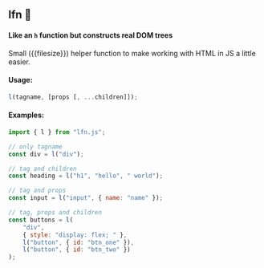 ## lfn :elephant:

#### Like an `h` function but constructs real DOM trees

Small ({{filesize}}) helper function to make working with HTML in JS a little easier.

#### Usage:

```js
l(tagname, [props [, ...children]]);
```

#### Examples:

```js
import { l } from "lfn.js";

// only tagname
const div = l("div");

// tag and children
const heading = l("h1", "hello", " world");

// tag and props
const input = l("input", { name: "name" });

// tag, props and children
const buttons = l(
	"div",
	{ style: "display: flex; " },
	l("button", { id: "btn_one" }),
	l("button", { id: "btn_two" })
);
```
